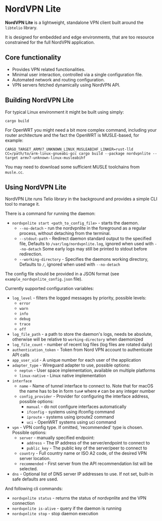 # NordVPN Lite

**NordVPN Lite** is a lightweight, standalone VPN client built around
the `libtelio` library.

It is designed for embedded and edge environments, that are too resource
constrained for the full NordVPN application.

## Core functionality

* Provides VPN related functionalities.
* Minimal user interaction, controlled via a single configuration file.
* Automated network and routing configuration.
* VPN servers fetched dynamically using NordVPN API.

## Building NordVPN Lite

For typical Linux environment it might be built using simply:

```cargo build```

For OpenWRT you might need a bit more complex command, including your router architecture
and the fact the OpenWRT is MUSLE-based, for example:

```CARGO_TARGET_ARMV7_UNKNOWN_LINUX_MUSLEABIHF_LINKER=rust-lld CC=/path/to/arm-linux-gnueabi-gcc cargo build --package nordvpnlite --target armv7-unknown-linux-musleabihf```

You may need to download some sufficient MUSLE toolchains from `musle.cc`.

## Using NordVPN Lite

NordVPN Lite runs Telio library in the background and provides a simple CLI tool to
manage it.

There is a command for running the daemon:

* `nordvpnlite start <path_to_config_file>` - starts the daemon.
  * `--no-detach` - run the nordvpnlite in the foreground as a regular process,
  without detaching from the terminal.
  * `--stdout-path` - Redirect daemon standard output to the specified file,
  Defaults to `/var/log/nordvpnlite.log`, ignored when used with `--no-detach`
  Some early logs may still be printed to stdout before redirection.
  * `--working-directory` - Specifies the daemons working directory,
  Defaults to `/`, ignored when used with `--no-detach`

The config file should be provided in a JSON format
(see `example_nordvpnlite_config.json` file).

Currently supported configuration variables:

* `log_level` - filters the logged messages by priority, possible levels:
  * `error`
  * `warn`
  * `info`
  * `debug`
  * `trace`
  * `off`
* `log_file_path` - a path to store the daemon's logs,
needs be absolute, otherwise will be relative to `working-directory` when daemonized
* `log_file_count` - number of recent log files (log files are rotated daily)
* `authentication_token` - Token from Nord VPN account to authenticate API calls
* `app_user_uid` - A unique number for each user of the application
* `adapter_type` - Wireguard adapter to use, possible options:
  * `neptun` - User space implementation, available on multiple platforms
  * `linux-native` - Linux native implementation
* `interface`
  * `name` - Name of tunnel interface to connect to. Note that for macOS
  the name has to be in form `tun#` where `#` can be any integer number
  * `config_provider` - Provider for configuring the interface address,
  possible options:
    * `manual` - do not configure interfaces automatically
    * `ifconfig` - systems using ifconfig command
    * `iproute` - systems using iproute2 command
    * `uci` - OpenWRT systems using uci command
* `vpn` - VPN config type. If omitted, 'recommended' type is chosen. Possible options:
  * `server` - manually specified endpoint:
    * `address` - The IP address of the server/endpoint to connect to
    * `public_key` - The public key of the server/peer to connect to
  * `country` - Full country name or ISO A2 code, of the desired VPN server location.
  * `recommended` - First server from the API recommendation list will be selected.
* `dns` - Optional list of DNS server IP addresses to use. If not set, built-in safe defaults are used.

And following cli commands:

* `nordvpnlite status` - returns the status of nordvpnlite and the VPN connection
* `nordvpnlite is-alive` - query if the daemon is running
* `nordvpnlite stop` - stop daemon execution
